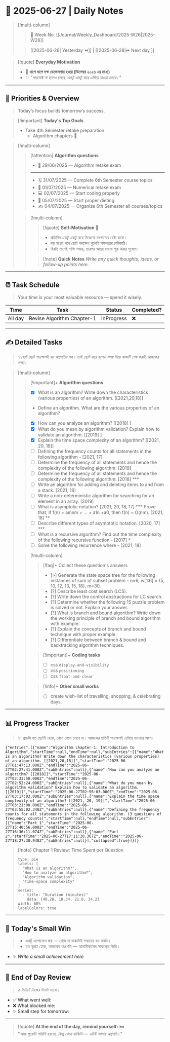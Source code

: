 # 🌼 **2025-06-27** | Daily Notes

> [!multi-column]
> 
>> 📅 Week No. [[Journal/Weekly_Dashboard/2025-W26|2025-W26]]
>
>> [[2025-06-26| Yesterday ⏪]] |  [[2025-06-28|⏩ Next day ]]

> [!quote] **Everyday Motivation**  
> - 🎯 **ধাপে ধাপে দক্ষ ডেভেলপার হওয়া (ডিসেম্বর ২০২৬ এর মধ্যে)**  
> - ✨ _"পারফেক্ট না হলেও চলবে, একটু একটু করে এগিয়ে যাওয়া চলবে।"_

---

## 🔔 Priorities & Overview

> Today’s focus builds tomorrow’s success.

> [!important] **Today's Top Goals**
> - Take 4th Semester retake preparation
> 	- Algorithm chapters 🔺

> [!multi-column]
>
>> [!attention] **Algorithm questions**
>> - 🔴 29/06/2025 — Algorithm retake exam
>> ---
>> - 🗓 31/07/2025 — Complete 6th Semester course topics  
>> - 🔴 01/07/2025 — Numerical retake exam
>> - 💻 02/07/2025 — Start coding properly
>> - 🌿 05/07/2025 — Start proper dieting
>> - ✍️ 04/07/2025 — Organize 6th Semester all courses/topics
>
>> [!multi-column] 
>>
>>> [!quote] **Self-Motivation** 🌱 
>>> - প্রতিদিন একটু একটু করে নিজেকে বদলানোর চেষ্টা করো।
>>> - বড় স্বপ্নের পথে ছোট পদক্ষেপ গুলোই সফলতার চাবিকাঠি।
>>> - বিরতি মানেই শক্তি সঞ্চয়, তারপর আরো ভালো শুরু করার সুযোগ।
>>
>>> [!note] **Quick Notes**
>>> _Write any quick thoughts, ideas, or follow-up points here._
>> 
>

---

## ⏰ Task Schedule

> Your time is your most valuable resource — spend it wisely.

| Time    | Task                       | Status     | Completed? |
| ------- | -------------------------- | ---------- | ---------- |
| All day | Revise Algorithm Chapter-1 | InProgress | ❌          |

---

## ✍️ Detailed Tasks

>💡_ছোট ছোট পদক্ষেপই বড় অগ্রগতির পথ। তাই ছোট করে হলেও সময় দিয়ে কাজটি শেষ করাই আজকের লক্ষ্য।_

> [!multi-column]
>
>> [!important]+ **Algorithm questions**
>> - [x] What is an algorithm? Write down the characteristics (various properties) of an algorithm. [[2021,20,18]]
>> 	- Define an algorithm. What are the various properties of an algorithm?
>> - [x] How can you analyze an algorithm? [[2018] ]
>> - [x] What do you mean by algorithm validation? Explain how to validate an algorithm. [[2019] ]
>> - [x] Explain the time space complexity of an algorithm? [[2021, 20, 19]]
>> - [ ] Defining the frequency counts for all statements in the following algorithm - [2021, 17]
>> - [ ] Determine the frequency of all statements and hence the complexity of the following algorithm: [2019]
>> - [ ] Determine the frequency of all statements and hence the complexity of the following algorithm: [2018] ***
>> - [ ] Write an algorithm for adding and deleting items to and from a stack. [2021, 18]
>> - [ ] Write a non-deterministic algorithm for searching for an element in an array. [2019]
>> - [ ] What is asymptotic notation?  [2021, 20, 18, 17] *** Prove that, if f(n) = amnm + ... + a1n +a0, then f(n) = O(nm). [2021, 18] **    
>> - [ ] Describe different types of asymptotic notation. [2020, 17] ***        
>> - [ ] What is a recursive algorithm? Find out the time complexity of the following recursive function - [2017] *
>> - [ ] Solve the following recurrence where - [2021, 18]
>
>> [!multi-column] 
>>
>>> [!faq]+ Collect these question's answers
>>> - [>] Generate the state space tree for the following instances of sum of subset problem - n=6, w[1:6] = {5, 10, 12, 13, 15, 18}, m=30.  
>>> - [?] Describe least cost search (LCS).     
>>> - [?] Write down the control abstractions for LC search.     
>>> - [?] Determine whether the following 15 puzzle problem is solved or not. Explain your answer.     
>>> - [?] What is branch and bound algorithm? Write down the working principle of branch and bound algorithm with example.     
>>> - [?] Explain the concepts of branch and bound technique with proper example.     
>>> - [?] Differentiate between branch & bound and backtracking algorithm techniques. 
>>
>>> [!important]+ **Coding tasks**
>>> - [ ] css `display-and-visibility`  
>>> - [ ] css `positioning`  
>>> - [ ] css `float-and-clear`  
>> 
>>> [!info]+ **Other small works** 
>>> - [ ] create wish-list of travelling, shopping, & celebrating days.  

---

## 📊 Progress Tracker

> ✨ প্রচেষ্টা যত ছোটই হোক, থেমে গেলে চলবে না। আজকের প্রতিটি পদক্ষেপই এগিয়ে যাওয়ার অংশ।

```timekeep
{"entries":[{"name":"Algorithm chapter-1: Introduction to Algorithm","startTime":null,"endTime":null,"subEntries":[{"name":"What is an algorithm? Write down the characteristics (various properties) of an algorithm. [[2021,20,18]]","startTime":"2025-06-27T01:47:13.000Z","endTime":"2025-06-27T02:27:41.000Z","subEntries":null},{"name":"How can you analyze an algorithm? [[2018]]","startTime":"2025-06-27T02:33:50.000Z","endTime":"2025-06-27T02:52:24.000Z","subEntries":null},{"name":"What do you mean by algorithm validation? Explain how to validate an algorithm. [[2019]]","startTime":"2025-06-27T02:56:03.000Z","endTime":"2025-06-27T03:17:03.000Z","subEntries":null},{"name":"Explain the time space complexity of an algorithm? [[2021, 20, 19]]","startTime":"2025-06-27T03:21:00.000Z","endTime":"2025-06-27T03:55:02.340Z","subEntries":null},{"name":"Defining the frequency counts for all statements in the following algorithm. (3 questions of frequency counts)","startTime":null,"endTime":null,"subEntries":[{"name":"Part 1","startTime":"2025-06-27T15:40:56.000Z","endTime":"2025-06-27T16:36:11.074Z","subEntries":null},{"name":"Part 2","startTime":"2025-06-27T17:11:10.367Z","endTime":"2025-06-27T18:27:30.948Z","subEntries":null}],"collapsed":true}]}]}
```

> [!note] Chapter 1 Review: Time Spent per Question
> ```chart
> type: pie
> labels: [
>   "What is an algorithm?",
>   "How to analyze an algorithm?",
>   "Algorithm validation",
>   "Time-space complexity"
> ]
> series:
>   - title: "Duration (minutes)"
>     data: [40.28, 18.34, 21.0, 34.2]
> width: 60%
> labelColors: true
> ```


---

## 🌟 Today's Small Win

> - একটু এগোনোও জয় — থেমে না থাকাটাই সবচেয়ে বড় অর্জন।
> - যত ক্ষুদ্রই হোক, আজকের অগ্রগতি — আগামীকালের সাফল্যের ভিত্তি।

- ✨ _Write a small achievement here_    

---

## 🧠 End of Day Review

> _৫ মিনিটে নিজের দিনটা ভাবো।_

- ✅ What went well:    
- ❌ What blocked me:    
- ✨ Small step for tomorrow:    

---

> [!quote] **At the end of the day, remind yourself:** 🛏️  
> "_আজ পুরোটা পারিনি হয়তো, কিন্তু থেমে থাকিনি — এটাই আমার অগ্রগতি।_"